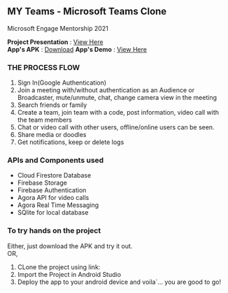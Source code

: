 ## MY Teams - Microsoft Teams Clone
Microsoft Engage Mentorship 2021

**Project Presentation** : [View Here](https://docs.google.com/presentation/d/1yOyuZEAP63UsF_bjFAWBFpCm0xGxVlpKU8kZKeR2CIE/edit#slide=id.g246ee7dff8_1_5)<br />
**App's APK** : [Download](https://drive.google.com/file/d/10mAcTvsheQqevUy2rw2YDqH6b_LnN0ZM/view?usp=sharing)
**App's Demo** : [View Here](https://youtu.be/zUd4dhdcMUA)

### THE PROCESS FLOW
1. Sign In(Google Authentication)
2. Join a meeting with/without authentication as an Audience or Broadcaster, mute/unmute, chat, change camera view in the meeting
3. Search friends or family
4. Create a team, join team with a code, post information, video call with the team members
5. Chat or video call with other users, offline/online users can be seen.
6. Share media or doodles
7. Get notifications, keep or delete logs

### APIs and Components used
- Cloud Firestore Database
- Firebase Storage
- Firebase Authentication
- Agora API for video calls
- Agora Real Time Messaging
- SQlite for local database

### To try hands on the project
Either, just download the APK  and try it out.<br /> OR,<br />
1. CLone the project using link: 
2. Import the Project in Android Studio
3. Deploy the app to your android device and voila`... you are good to go!<br />













 

